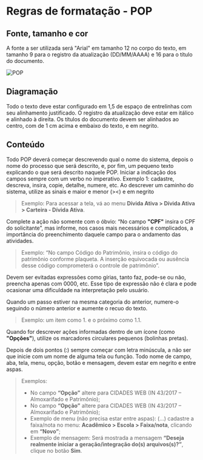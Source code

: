 # Regras de formatação - POP

## Fonte, tamanho e cor
A fonte a ser utilizada será "Arial" em tamanho 12 no corpo do texto, em tamanho 9 para o registro da atualização (DD/MM/AAAA) e 16 para o título do documento.

![POP](https://drive.google.com/file/d/16-OqPcwfN1iIo6y8V5RQCTg7cugHnjSc/view?usp=sharing)

## Diagramação
Todo o texto deve estar configurado em 1,5 de espaço de entrelinhas com seu alinhamento justificado.
O registro da atualização deve estar em itálico e alinhado à direita.
Os títulos do documento devem ser alinhados ao centro, com de 1 cm acima e embaixo do texto, e em negrito.

## Conteúdo
Todo POP deverá começar descrevendo qual o nome do sistema, depois o nome do processo que será descrito, e, por fim, um pequeno texto explicando o que será descrito naquele POP.
Iniciar a indicação dos campos sempre com um verbo no imperativo. Exemplo 1: cadastre, descreva, insira, copie, detalhe, numere, etc.
Ao descrever um caminho do sistema, utilize as sinais e maior e menor (><) e em negrito

> Exemplo: Para acessar a tela, vá ao menu **Dívida Ativa > Dívida Ativa > Carteira - Dívida Ativa**.

Complete a ação não somente com o óbvio: “No campo **"CPF"** insira o CPF do solicitante”, mas informe, nos casos mais necessários e complicados, a importância do preenchimento daquele campo para o andamento das atividades.

> Exemplo: “No campo Código do Patrimônio, insira o código do patrimônio conforme plaqueta. A inserção equivocada ou ausência desse código comprometerá o controle de patrimônio”.

Devem ser evitadas expressões como gírias, tanto faz, pode-se ou não, preencha apenas com 0000, etc. Esse tipo de expressão não é clara e pode ocasionar uma dificuldade na interpretação pelo usuário.

Quando um passo estiver na mesma categoria do anterior, numere-o seguindo o número anterior e aumente o recuo do texto.
> Exemplo: um item como 1. e o próximo como 1.1.

Quando for descrever ações informadas dentro de um ícone (como **"Opções"**), utilize os marcadores circulares pequenos (bolinhas pretas).

Depois de dois pontos (:) sempre começar com letra minúscula, a não ser que inicie com um nome de alguma tela ou função.
Todo nome de campo, aba, tela, menu, opção, botão e mensagem, devem estar em negrito e entre aspas.
> Exemplos:
>  - No campo **“Opção”** altere para CIDADES WEB (IN 43/2017 – Almoxarifado e Patrimônio);
>  - No campo **“Opção”** altere para CIDADES WEB (IN 43/2017 – Almoxarifado e Patrimônio);
>  - Exemplo de menu (não precisa estar entre aspas): (…) cadastre a faixa/nota no menu: **Acadêmico > Escola > Faixa/nota**, clicando em
**“Novo”**;
>  - Exemplo de mensagem: Será mostrada a mensagem **“Deseja realmente iniciar a geração/integração do(s) arquivos(s)?”**, clique no botão **Sim**. 
